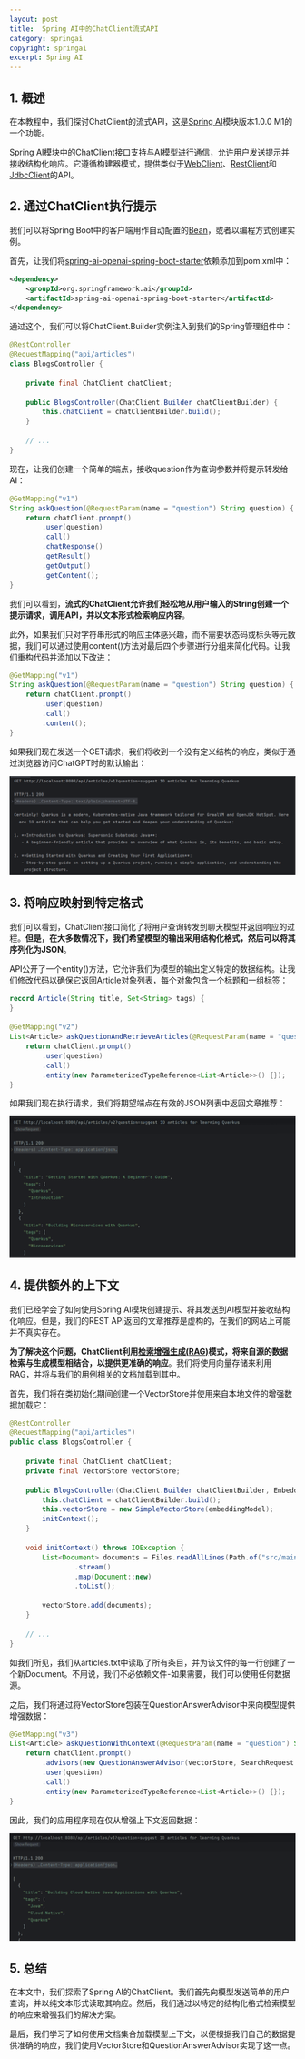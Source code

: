 ```yaml
---
layout: post
title:  Spring AI中的ChatClient流式API
category: springai
copyright: springai
excerpt: Spring AI
---
```


## 1. 概述

在本教程中，我们探讨ChatClient的流式API，这是[Spring AI](https://www.baeldung.com/spring-ai)模块版本1.0.0 M1的一个功能。

Spring AI模块中的ChatClient接口支持与AI模型进行通信，允许用户发送提示并接收结构化响应。它遵循构建器模式，提供类似于[WebClient](https://www.baeldung.com/spring-5-webclient)、[RestClient](https://www.baeldung.com/spring-boot-restclient)和[JdbcClient](https://www.baeldung.com/spring-6-jdbcclient-api)的API。

## 2. 通过ChatClient执行提示

我们可以将Spring Boot中的客户端用作自动配置的[Bean](https://www.baeldung.com/spring-bean)，或者以编程方式创建实例。

首先，让我们将[spring-ai-openai-spring-boot-starter](https://mvnrepository.com/artifact/group.springframework.ai/spring-ai-openai-spring-boot-starter)依赖添加到pom.xml中：

```xml
<dependency>
    <groupId>org.springframework.ai</groupId>
    <artifactId>spring-ai-openai-spring-boot-starter</artifactId>
</dependency>
```

通过这个，我们可以将ChatClient.Builder实例注入到我们的Spring管理组件中：

```java
@RestController
@RequestMapping("api/articles")
class BlogsController {

    private final ChatClient chatClient;

    public BlogsController(ChatClient.Builder chatClientBuilder) {
        this.chatClient = chatClientBuilder.build();
    }

    // ...
}
```

现在，让我们创建一个简单的端点，接收question作为查询参数并将提示转发给AI：

```java
@GetMapping("v1")
String askQuestion(@RequestParam(name = "question") String question) {
    return chatClient.prompt()
        .user(question)
        .call()
        .chatResponse()
        .getResult()
        .getOutput()
        .getContent();
}
```

我们可以看到，**流式的ChatClient允许我们轻松地从用户输入的String创建一个提示请求，调用API，并以文本形式检索响应内容**。

此外，如果我们只对字符串形式的响应主体感兴趣，而不需要状态码或标头等元数据，我们可以通过使用content()方法对最后四个步骤进行分组来简化代码。让我们重构代码并添加以下改进：

```java
@GetMapping("v1")
String askQuestion(@RequestParam(name = "question") String question) {
    return chatClient.prompt()
        .user(question)
        .call()
        .content();
}
```

如果我们现在发送一个GET请求，我们将收到一个没有定义结构的响应，类似于通过浏览器访问ChatGPT时的默认输出：

![](/assets/images/2025/springai/springaichatclient01.png)

## 3. 将响应映射到特定格式

我们可以看到，ChatClient接口简化了将用户查询转发到聊天模型并返回响应的过程。**但是，在大多数情况下，我们希望模型的输出采用结构化格式，然后可以将其序列化为JSON**。

API公开了一个entity()方法，它允许我们为模型的输出定义特定的数据结构。让我们修改代码以确保它返回Article对象列表，每个对象包含一个标题和一组标签：

```java
record Article(String title, Set<String> tags) {
}

@GetMapping("v2")
List<Article> askQuestionAndRetrieveArticles(@RequestParam(name = "question") String question) {
    return chatClient.prompt()
        .user(question)
        .call()
        .entity(new ParameterizedTypeReference<List<Article>>() {});
}
```

如果我们现在执行请求，我们将期望端点在有效的JSON列表中返回文章推荐：

![](/assets/images/2025/springai/springaichatclient02.png)

## 4. 提供额外的上下文

我们已经学会了如何使用Spring AI模块创建提示、将其发送到AI模型并接收结构化响应。但是，我们的REST API返回的文章推荐是虚构的，在我们的网站上可能并不真实存在。

**为了解决这个问题，ChatClient利用[检索增强生成(RAG)](https://www.baeldung.com/cs/retrieval-augmented-generation)模式，将来自源的数据检索与生成模型相结合，以提供更准确的响应**。我们将使用向量存储来利用RAG，并将与我们的用例相关的文档加载到其中。

首先，我们将在类初始化期间创建一个VectorStore并使用来自本地文件的增强数据加载它：

```java
@RestController
@RequestMapping("api/articles")
public class BlogsController {

    private final ChatClient chatClient;
    private final VectorStore vectorStore;

    public BlogsController(ChatClient.Builder chatClientBuilder, EmbeddingModel embeddingModel) throws IOException {
        this.chatClient = chatClientBuilder.build();
        this.vectorStore = new SimpleVectorStore(embeddingModel);
        initContext();
    }

    void initContext() throws IOException {
        List<Document> documents = Files.readAllLines(Path.of("src/main/resources/articles.txt"))
                .stream()
                .map(Document::new)
                .toList();

        vectorStore.add(documents);
    }

    // ...
}
```

如我们所见，我们从articles.txt中读取了所有条目，并为该文件的每一行创建了一个新Document。不用说，我们不必依赖文件-如果需要，我们可以使用任何数据源。

之后，我们将通过将VectorStore包装在QuestionAnswerAdvisor中来向模型提供增强数据：

```java
@GetMapping("v3")
List<Article> askQuestionWithContext(@RequestParam(name = "question") String question) {
    return chatClient.prompt()
        .advisors(new QuestionAnswerAdvisor(vectorStore, SearchRequest.defaults()))
        .user(question)
        .call()
        .entity(new ParameterizedTypeReference<List<Article>>() {});
}
```

因此，我们的应用程序现在仅从增强上下文返回数据：

![](/assets/images/2025/springai/springaichatclient03.png)

## 5. 总结

在本文中，我们探索了Spring AI的ChatClient。我们首先向模型发送简单的用户查询，并以纯文本形式读取其响应。然后，我们通过以特定的结构化格式检索模型的响应来增强我们的解决方案。

最后，我们学习了如何使用文档集合加载模型上下文，以便根据我们自己的数据提供准确的响应，我们使用VectorStore和QuestionAnswerAdvisor实现了这一点。